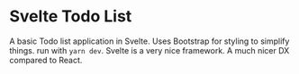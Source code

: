 # Svelte Todo List
A basic Todo list application in Svelte. Uses Bootstrap for styling to simplify things. 
run with ``yarn dev``.
Svelte is a very nice framework. A much nicer DX compared to React. 


